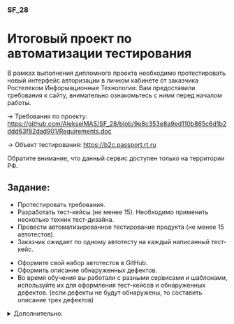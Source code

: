 ### SF_28
# Итоговый проект по автоматизации тестирования

В рамках выполнения дипломного проекта необходимо протестировать новый интерфейс авторизации в личном кабинете от заказчика Ростелеком Информационные Технологии. 
Вам предоставили требования к сайту, внимательно ознакомьтесь с ними перед началом работы. 

→ Требования по проекту: https://github.com/AlekseiMAS/SF_28/blob/9e8c353e8a9ed110b865c6d1b2ddd63f82dad901/Requirements.doc

→ Объект тестирования: https://b2c.passport.rt.ru

Обратите внимание, что данный сервис доступен только на территории РФ. 

## Задание:

- Протестировать требования.
- Разработать тест-кейсы (не менее 15). Необходимо применить несколько техник тест-дизайна.
- Провести автоматизированное тестирование продукта (не менее 15 автотестов). 
- Заказчик ожидает по одному автотесту на каждый написанный тест-кейс. 


 * Оформите свой набор автотестов в GitHub.
 * Оформить описание обнаруженных дефектов. 
 * Во время обучения вы работали с разными сервисами и шаблонами, используйте их для оформления тест-кейсов и обнаруженных дефектов. 
  (если дефекты не будут обнаружены, то составить описание трех дефектов)

<details>
<summary>Дополнительно:</summary>
</details
